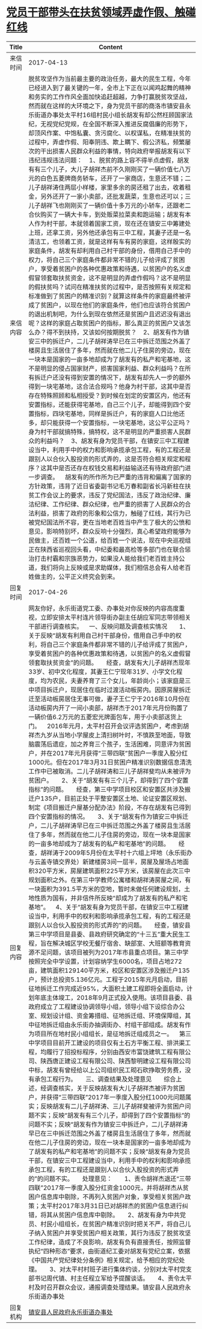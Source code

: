 # <a href="http://www.shangluo.gov.cn/zmhd/ldxxxx.jsp?urltype=leadermail.LeaderMailContentUrl&wbtreeid=1112&leadermailid=4091">党员干部带头在扶贫领域弄虚作假、触碰红线</a>
| Title |                                                                                                                                                                                                                                                                                                                                                                                                                                                                                                                                                                                                                                                                                                                                                                                                                                                                                                                                                                                                                                                                                              Content                                                                                                                                                                                                                                                                                                                                                                                                                                                                                                                                                                                                                                                                                                                                                                                                                                                                                                                                                                                                                                                                                              |
|:-----:|---------------------------------------------------------------------------------------------------------------------------------------------------------------------------------------------------------------------------------------------------------------------------------------------------------------------------------------------------------------------------------------------------------------------------------------------------------------------------------------------------------------------------------------------------------------------------------------------------------------------------------------------------------------------------------------------------------------------------------------------------------------------------------------------------------------------------------------------------------------------------------------------------------------------------------------------------------------------------------------------------------------------------------------------------------------------------------------------------------------------------------------------------------------------------------------------------------------------------------------------------------------------------------------------------------------------------------------------------------------------------------------------------------------------------------------------------------------------------------------------------------------------------------------------------------------------------------------------------------------------------------------------------------------------------------------------------------------------------------------------------------------------------------------------------------------------------------------------------------------------------------------------------------------------------------------------------------------------------------------------------------------------------------------------------------------------------------------------------------------------------------------------------------------------------------------------------|
| 来信时间  | 2017-04-13                                                                                                                                                                                                                                                                                                                                                                                                                                                                                                                                                                                                                                                                                                                                                                                                                                                                                                                                                                                                                                                                                                                                                                                                                                                                                                                                                                                                                                                                                                                                                                                                                                                                                                                                                                                                                                                                                                                                                                                                                                                                                                                                                                                        |
| 来信内容  | 脱贫攻坚作为当前最主要的政治任务，最大的民生工程，今年已经进入到了最关键的一年，全市上下正在以闻鸡起舞的精神和务实的工作作风全面加快追赶超越，力争打赢脱贫攻坚战，然而就在这样的大环境之下，身为党员干部的商洛市镇安县永乐街道办事处太平村16组村民小组长胡发有却公然枉顾国家法纪，无视党纪党规，在全国不断深入推进反腐倡廉的形势下，却顶风作案、中饱私囊、贪污腐化、以权谋私，在精准扶贫的过程中，弄虚作假、阳奉阴违、欺上瞒下、假公济私，频繁屡次的干出损害人民群众利益的事情，特向政府举报胡发有以下违纪违规违法问题：    1、脱贫的路上容不得半点虚假，胡发有有三个儿子，大儿子胡祥杰前不久刚刚买了一辆价值七八万元的白色五菱牌商务轿车，还开了一家商店，生意还不错；二儿子胡祥涛住两层小样楼，家里多余的房还租了出去，收着租金，另外还开了一家小卖部，还批发蔬菜，生意也还可以；三儿子胡祥飞也刚刚买了一辆价值十多万元的小轿车，还跟老二合伙购买了一辆大卡车，到处贩菜拉菜卖和跑运输；胡发有本人作为村干部，本就领着国家工资，现在还在镇安三中筹建处上班，还拿工资，另外他还承包有三中工程，其妻子还是一名清洁工，也领着工资，就是这样有车有房的家庭，这样殷实的家庭条件，胡发有却利用自己村干部的身份，借用自己手中的权力，将自己三个家庭条件都非常不错的儿子给评成了贫困户，享受着贫困户的各种优惠政策和待遇，以贫困户的名义虚假冒领套取扶贫资金，这不是明显的弄虚作假吗？这不是明显的假扶贫吗？试问在精准扶贫的过程中，是否按照有关规定和标准做到了贫困户的精准识别？就算这样条件的家庭最终被评成了贫困户，以现在他们的家庭条件，他们也应该符合贫困户的退出机制吧，为什么到现在依然还是贫困户且迟迟没有退出呢？这样的家庭占取贫困户的指标，那么真正的贫困户又该怎么办？得不到扶持，又该如何按期脱贫？    2、胡发有作为镇安三中的拆迁户，二儿子胡祥涛早已在三中拆迁范围之外盖了楼房且生活居住了多年，然而就在他二儿子住房的旁边，现在一块本是国家的一亩多地却成为了胡发有的私产和宅基地，这不是明显的侵占国家财产，损害国家利益、群众利益吗？在所有拆迁户还没有得到安置的情况下，胡发有却先人一步的额外得到一块宅基地，这合法合规吗？他身为村干部，这其中是否存在特殊照顾和私相授受？到时候在划定的安置区内，他还有安置指标，还能获得宅基地，自己三个儿子，却能得到四个安置指标，四块宅基地，同样是拆迁户，有的家庭人口比他还多，却只能获得一个安置指标，一块宅基地，这公平公正吗？身为村干部就搞特殊，搞特权，这不是明显的严重损害人民群众的利益吗？    3、胡发有身为党员干部，在镇安三中工程建设当中，利用手中的权力和影响承揽承包工程，有的工程还是跟别人以合伙入股投资的形式弄的，这是否符合相关规定和程序？这其中是否还存在权钱交易和利益输送还有待政府部门进一步调查。    胡发有的所作所为已严重的违背和偏离了国家的方针政策，违背了近日省委副书记毛万春和副省长冯新柱在扶贫工作会议上的要求，违反了党纪国法，违反了政治纪律、廉洁纪律、工作纪律、群众纪律，也严重的损害了人民群众的合法利益，损害了政府的形象和公信力，触碰了红线，其行为已被党纪国法所不容，更在当地老百姓当中产生了极大的公愤和意见，影响特别坏，群众反响十分强烈，真心希望政府能够为民做主，还百姓一个公道，给百姓一个说法，现在中央巡视组正在陕西省巡视回头看，中纪委和最高检等多部门也在联合惩治打击村霸和宗族恶势力，如果没人能给我们老百姓主持公道，我们将向上反映或是求助媒体，我们相信总会有人给老百姓做主的，公平正义终究会到来。                                                                                                                                                                                                                                                                                                                                                                                                                                                                                                                                                                                                                            |
| 回复时间  | 2017-04-26                                                                                                                                                                                                                                                                                                                                                                                                                                                                                                                                                                                                                                                                                                                                                                                                                                                                                                                                                                                                                                                                                                                                                                                                                                                                                                                                                                                                                                                                                                                                                                                                                                                                                                                                                                                                                                                                                                                                                                                                                                                                                                                                                                                        |
| 回复内容  | 网友你好，永乐街道党工委、办事处对你反映的内容高度重视，立即安排太平村连片领导街办副主任胡应军同志带领相关干部进行调查核实。    一、反映问题及调查核实情况　　1、关于反映“胡发有利用自己村干部身份，借用自己手中的权利，将自己三个家庭条件都非常不错的儿子给评成了贫困户，享受着贫困户的各种优惠政策和待遇，以贫困户的名义虚假冒领套取扶贫资金”的问题。　　经查，胡发有大儿子胡祥杰现年33岁、初中文化程度，其妻王仁宁现年31岁、小学文化程度，均为农民，夫妻养育了三个女儿，年龄尚小；该家庭是三中项目拆迁户，现居住在临时过渡活动板房内。因原房屋拆迁迁至活动板房居住无事可做，妻子王仁宁于2016年10月份在活动板房内开了一间小卖部，胡祥杰于2017年元月份购置了一辆价值6.2万元的五菱宏光牌面包车，用于小卖部送货上门。    2016年元月，太平村召开会议评选贫困户，考虑到胡祥杰九岁从当地小学屋皮上清扫树叶时，不慎跌至地面，导致脑震荡后遗症，加之养育三个孩子，生活困难，同意评为贫困户，并在2017年元月获得“三带四联”贫困户一季度入股分红1000元。但在2017年3月31日贫困户精准识别数据信息清洗工作中已被取消。二儿子胡祥涛和三儿子胡祥斐均从未被评为贫困户。　　2、关于“胡发有有三个儿子，却得到了四个安置指标”的问题。　　经查，第三中学项目校区和安置区共涉及搬迁户135户，目前正处于平整安置区土地、论证安置区规划、制定《项目搬迁户屋基分配办法》阶段，不存在胡发有已得到四个安置指标的情况。　　3、关于“胡发有作为镇安三中拆迁户，二儿子胡祥涛早已在三中拆迁范围之外盖了楼房且生活居住了多年，然而就在他二儿子住房的旁边，现在一块本是国家的一亩多地却成为了胡发有的私产和宅基地”的问题。　　经查，胡祥涛于2009年5月份在太平村十六组上坪地（永乐街办与云盖寺镇交界处）新建楼房3间一层半，房屋及屋场占地面积320平方米，房屋建筑面积225平方米，该房屋在此次三中规划面积之外。在第三中学教师公寓楼和胡祥涛房屋之间，有一块面积为391.5平方米的空地，暂时未做任何建设规划，土地性质为国有，并非信件所反映“却成为了胡发有的私产和宅基地”。    4、关于“胡发有身为党员干部，在镇安三中工程建设当中，利用手中的权利和影响承揽承包工程，有的工程还是跟别人以合伙入股投资的形式弄的”的问题。　　经查，镇安县第三中学项目是县委、县政府研究确定的“十三五”重大民生工程，旨在解决城区学校无餐厅宿舍、缺部室、大班额等教育资源不足问题，该项目被列为2017年市县重点项目。第三中学按照完全中学设置，计划容纳学生6000名，项目占地272亩，建筑面积129140平方米，校区和安置区涉及搬迁户135户，预计总投资5.136亿元。工程于2015年元月启动，目前征地拆迁工作完成近95%，大面积土建工程即将全面启动，计划年底主体竣工，2018年9月正式投入使用。该项目县委、县政府成立了工程建设协调领导小组，领导小组下设综合办公室、规划设计组、资金筹措组、征地拆迁组、环境保障组，其中征地拆迁组由永乐街办抽调街办、村组干部组成。胡发有作为项目所在地村民小组组长，是征地拆迁组成员之一。    第三中学项目目前开工建设的项目仅有土石方平衡工程、排洪渠工程，均履行了招投标程序，分别由西安市富饶建筑工程有限公司、陕西唐正建设工程有限公司、陕西黎明建设工程有限公司中标，胡发有曾经给以上公司组织民工砌石砍挣取劳务费，没有承包工程行为。　　三、调查结果及处理意见　　综合上述，经调查核实，关于反映胡发有大儿子胡祥杰被评为贫困户，并获得“三带四联”2017年一季度入股分红1000元问题属实；反映胡发有二儿子胡祥涛、三儿子胡祥斐被评为贫困户问题不实；反映“胡发有有三个儿子，却得到了四个安置指标”的问题不实；反映“胡发有作为镇安三中拆迁户，二儿子胡祥涛早已在三中拆迁范围之外盖了楼房且生活居住了多年，然而就在他二儿子住房的旁边，现在一块本是国家的一亩多地却成为了胡发有的私产和宅基地”的问题不实；反映“胡发有身为党员干部，在镇安三中工程建设当中，利用手中的权利和影响承揽承包工程，有的工程还是跟别人以合伙入股投资的形式弄的”的问题不实。　　处理意见：　　1、责令胡祥杰退还“三带四联”2017年一季度入股分红资金1000元，并将胡祥杰从贫困户信息库中剔除，不再列入贫困户对象，享受相关贫困户政策；太平村2017年3月31日已对胡祥杰的贫困户信息进行纠错，将其从贫困户信息库中剔除。　　2、胡发有身为中共党员、村民小组组长，在贫困户精准识别时把关不严，将自己儿子纳入贫困户并享受贫困户相关政策，其行为违反了脱贫攻坚工作纪律，造成了不良影响，胡发有负有直接责任，按照监督执纪“四种形态”要求，由街道纪工委对胡发有党纪立案，依据《中国共产党纪律处分条例》相关规定，给予相应的党纪处理。　　3、对太平村村班子进行集体约谈，分别对太平村党支部书记周代镇、村主任程立军给予提醒谈话。　　4、责令太平村及时召开群众会议，通报调查处理结果。镇安县人民政府永乐街道办事处 |
| 回复机构  | <a href="../../categories/agencies/镇安县人民政府永乐街道办事处.md">镇安县人民政府永乐街道办事处</a>                                                                                                                                                                                                                                                                                                                                                                                                                                                                                                                                                                                                                                                                                                                                                                                                                                                                                                                                                                                                                                                                                                                                                                                                                                                                                                                                                                                                                                                                                                                                                                                                                                                                                                                                                                                                                                                                                                                                                                                                                                                                                                                          |
